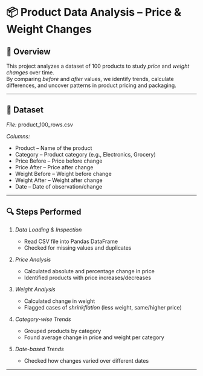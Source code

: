 # 📦 **Product Data Analysis – Price & Weight Changes**

## 📌 **Overview**  
This project analyzes a dataset of 100 products to study *price* and *weight changes* over time.  
By comparing *before* and *after* values, we identify trends, calculate differences, and uncover patterns in product pricing and packaging.

---

## 📂 **Dataset**  
*File:* product_100_rows.csv

*Columns:*  
- Product – Name of the product  
- Category – Product category (e.g., Electronics, Grocery)  
- Price Before – Price before change  
- Price After – Price after change  
- Weight Before – Weight before change  
- Weight After – Weight after change  
- Date – Date of observation/change

---

## 🔍 **Steps Performed**  
1. *Data Loading & Inspection*  
   - Read CSV file into Pandas DataFrame  
   - Checked for missing values and duplicates  

2. *Price Analysis*  
   - Calculated absolute and percentage change in price  
   - Identified products with price increases/decreases  

3. *Weight Analysis*  
   - Calculated change in weight  
   - Flagged cases of *shrinkflation* (less weight, same/higher price)  

4. *Category-wise Trends*  
   - Grouped products by category  
   - Found average change in price and weight per category  

5. *Date-based Trends*  
   - Checked how changes varied over different dates

---
